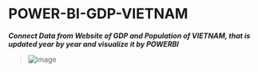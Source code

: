 # POWER-BI-GDP-VIETNAM
***Connect Data from Website of GDP and Population of VIETNAM, that is updated year by year and visualize it by POWERBI***
>![image](https://user-images.githubusercontent.com/125122257/230603527-e2fdeed3-4136-432a-a396-54ad17fa9a45.png)
